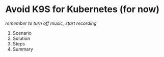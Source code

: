 # Avoid K9S for Kubernetes (for now)

*remember to turn off music, start recording*

1. Scenario
2. Solution
3. Steps
4. Summary

